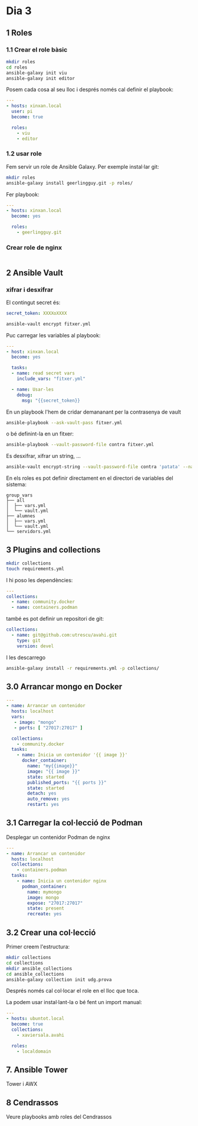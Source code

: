 # Dia 3

## 1 Roles

### 1.1 Crear el role bàsic

```bash
mkdir roles
cd roles
ansible-galaxy init viu
ansible-galaxy init editor
```

Posem cada cosa al seu lloc i després només cal definir el playbook:

```yaml
---
- hosts: xinxan.local
  user: pi
  become: true

  roles:
    - viu
    - editor
```

### 1.2 usar role

Fem servir un role de Ansible Galaxy. Per exemple instal·lar git:

```bash
mkdir roles
ansible-galaxy install geerlingguy.git -p roles/
```

Fer playbook:

```yaml
---
- hosts: xinxan.local
  become: yes

  roles:
    - geerlingguy.git
```

### Crear role de nginx

```bash

```

## 2 Ansible Vault

### xifrar i desxifrar

El contingut secret és:

```yaml
secret_token: XXXXoXXXX
```

```bash
ansible-vault encrypt fitxer.yml
```

Puc carregar les variables al playbook:

```yaml
---
- host: xinxan.local
  become: yes

  tasks:
  - name: read secret vars
    include_vars: "fitxer.yml"

  - name: Usar-les
    debug:
      msg: "{{secret_token}}
```

En un playbook l'hem de cridar demananant per la contrasenya de vault

```bash
ansible-playbook --ask-vault-pass fitxer.yml
```

o bé definint-la en un fitxer:

```bash
ansible-playbook --vault-password-file contra fitxer.yml
```

Es desxifrar, xifrar un string, ...

```bash
ansible-vault encrypt-string --vault-password-file contra 'patata' --name 'var'
```

En els roles es pot definir directament en el directori de variables del sistema:

```text
group_vars
├── all
│  ├── vars.yml
│  └── vault.yml
├── alumnes
│  ├── vars.yml
│  └── vault.yml
└── servidors.yml
```

## 3 Plugins and collections

```bash
mkdir collections
touch requirements.yml
```

I hi poso les dependències:

```yaml
---
collections:
  - name: community.docker
  - name: containers.podman
```

també es pot definir un repositori de git:

```yaml
collections:
  - name: git@github.com:utrescu/avahi.git
    type: git
    version: devel
```

I les descarrego

```bash
ansible-galaxy install -r requirements.yml -p collections/
```

## 3.0 Arrancar mongo en Docker

```yaml
---
- name: Arrancar un contenidor
  hosts: localhost
  vars:
   - image: "mongo"
   - ports: [ "27017:27017" ]

  collections:
    - community.docker
  tasks:
    - name: Inicia un contenidor '{{ image }}'
      docker_container:
        name: "my{{image}}"
        image: "{{ image }}"
        state: started
        published_ports: "{{ ports }}"
        state: started
        detach: yes
        auto_remove: yes
        restart: yes
```

## 3.1 Carregar la col·lecció de Podman

Desplegar un contenidor Podman de nginx

```yaml
---
- name: Arrancar un contenidor
  hosts: localhost
  collections:
    - containers.podman
  tasks:
    - name: Inicia un contenidor nginx
      podman_container:
        name: mymongo
        image: mongo
        expose: "27017:27017"
        state: present
        recreate: yes
```

## 3.2 Crear una col·lecció

Primer creem l'estructura:

```bash
mkdir collections
cd collections
mkdir ansible_collections
cd ansible_collections
ansible-galaxy collection init udg.prova
```

Després només cal col·locar el role en el lloc que toca.

La podem usar instal·lant-la o bé fent un import manual:

```yaml
---
- hosts: ubuntot.local
  become: true
  collections:
    - xaviersala.avahi

  roles:
    - localdomain
```

## 7. Ansible Tower

Tower i AWX

## 8 Cendrassos

Veure playbooks amb roles del Cendrassos

